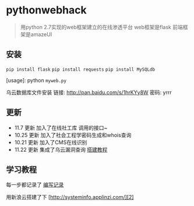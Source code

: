 # pythonwebhack

> 用python 2.7实现的web框架建立的在线渗透平台
> web框架是flask  前端框架是amazeUI

## 安装
`pip install flask`
`pip install requests`
`pip install MySQLdb  `

[usage]: python `myweb.py `

乌云数据库文件安装 链接: http://pan.baidu.com/s/1hrKYy8W 密码: yrrr

## 更新

- 11.7 更新 加入了在线社工库 调用的接口~
- 10.25 更新 加入了社会工程学密码生成和whois查询
- 10.21 更新 加入了CMS在线识别
- 11.22 更新 集成了乌云漏洞查询 [搭建教程][3]

## 学习教程
每一步都记录了 [编写记录][1]


  用新浪云搭建了下 [http://systeminfo.applinzi.com/][2]


  [1]: http://bbs.ichunqiu.com/forum.php?mod=collection&action=view&ctid=65
  [2]: http://systeminfo.applinzi.com/
  [3]: http://bbs.ichunqiu.com/forum.php?mod=viewthread&tid=15744&page=1&extra=#pid261144
